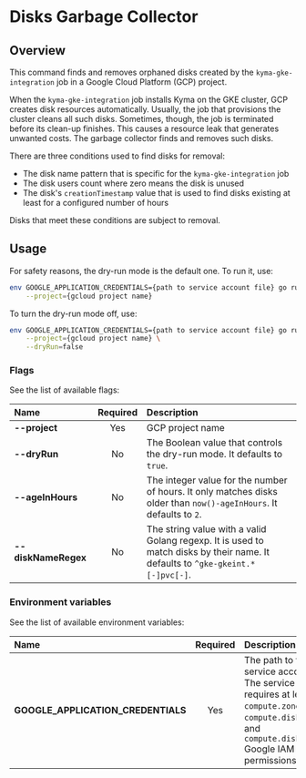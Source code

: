 # Disks Garbage Collector

## Overview

This command finds and removes orphaned disks created by the `kyma-gke-integration` job in a Google Cloud Platform (GCP) project.

When the `kyma-gke-integration` job installs Kyma on the GKE cluster, GCP creates disk resources automatically.
Usually, the job that provisions the cluster cleans all such disks.
Sometimes, though, the job is terminated before its clean-up finishes.
This causes a resource leak that generates unwanted costs.
The garbage collector finds and removes such disks.

There are three conditions used to find disks for removal:
- The disk name pattern that is specific for the `kyma-gke-integration` job
- The disk users count where zero means the disk is unused
- The disk's `creationTimestamp` value that is used to find disks existing at least for a configured number of hours

Disks that meet these conditions are subject to removal.

## Usage

For safety reasons, the dry-run mode is the default one. 
To run it, use:
```bash
env GOOGLE_APPLICATION_CREDENTIALS={path to service account file} go run main.go \
    --project={gcloud project name}
```

To turn the dry-run mode off, use:
```bash
env GOOGLE_APPLICATION_CREDENTIALS={path to service account file} go run main.go \
    --project={gcloud project name} \
    --dryRun=false
```

### Flags

See the list of available flags:

| Name                      | Required | Description                                                                                          |
| :------------------------ | :------: | :--------------------------------------------------------------------------------------------------- |
| **--project**             |   Yes    | GCP project name
| **--dryRun**              |    No    | The Boolean value that controls the dry-run mode. It defaults to `true`.
| **--ageInHours**          |    No    | The integer value for the number of hours. It only matches disks older than `now()-ageInHours`. It defaults to `2`.
| **--diskNameRegex**       |    No    | The string value with a valid Golang regexp. It is used to match disks by their name. It defaults to `^gke-gkeint.*[-]pvc[-]`.

### Environment variables

See the list of available environment variables:

| Name                                  | Required | Description                                                                                          |
| :------------------------------------ | :------: | :--------------------------------------------------------------------------------------------------- |
| **GOOGLE_APPLICATION_CREDENTIALS**    |    Yes   | The path to the service account file. The service account requires at least `compute.zones.list`, `compute.disks.list`, and `compute.disks.delete` Google IAM permissions. |

